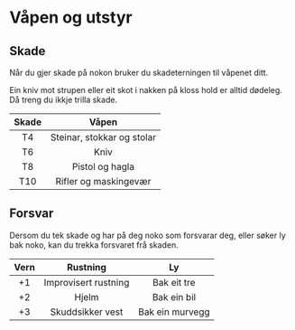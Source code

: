 # Våpen og utstyr

## Skade

Når du gjer skade på nokon bruker du skadeterningen til våpenet ditt.

Ein kniv mot strupen eller eit skot i nakken på kloss hold er alltid dødeleg. Då treng du ikkje trilla skade.

| Skade | Våpen |
| :-------------: |:-------------:|
|T4  |  Steinar, stokkar og stolar|
T6  |  Kniv|
T8  |  Pistol og hagla|
T10  |  Rifler og maskingevær|

## Forsvar

Dersom du tek skade og har på deg noko som forsvarar deg, eller søker ly bak noko, kan du trekka forsvaret frå skaden.

| Vern | Rustning | Ly |
| :-------------: |:-------------:|:-------------:|
|+1 |  Improvisert rustning| Bak eit tre |
|+2 |  Hjelm| Bak ein bil |
+3 |  Skuddsikker vest| Bak ein murvegg |



